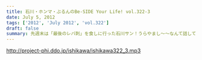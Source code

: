 ```yaml
---
title: 石川・ホンマ・ぶるんのBe-SIDE Your Life! vol.322-3
date: July 5, 2012
tags: ['2012', 'July 2012', 'vol.322']
draft: false
summary: 先週末は「最後のレバ刺」を食しに行った石川サン！うらやまし～～なんて話していたら売り切れだったそうで「炙ってならOK」なレバーを食べたとか。幻の食材ですな。NAMAE
---
```


http://project-phi.ddo.jp/ishikawa/ishikawa322_3.mp3
